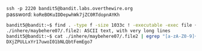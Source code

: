 `ssh -p 2220 bandit5@bandit.labs.overthewire.org`  
password: `koReBOKuIDDepwhWk7jZC0RTdopnAYKh`  

```bash
bandit5@bandit:~$ find . -type f -size 1033c ! -executable -exec file {} + | grep ASCII
./inhere/maybehere07/.file2: ASCII text, with very long lines
bandit5@bandit:~$ cat ./inhere/maybehere07/.file2 | egrep "[a-zA-Z0-9]+"
DXjZPULLxYr17uwoI01bNLQbtFemEgo7
```

